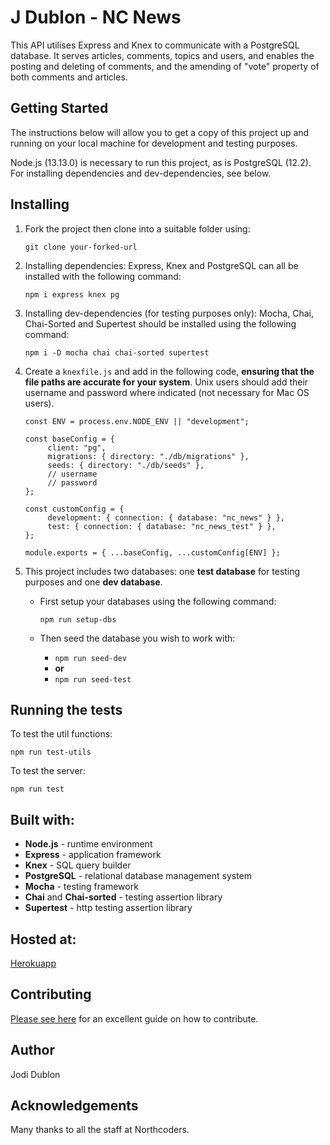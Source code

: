 # J Dublon - NC News

This API utilises Express and Knex to communicate with a PostgreSQL database. It serves articles, comments, topics and users, and enables the posting and deleting of comments, and the amending of "vote" property of both comments and articles.

## Getting Started

The instructions below will allow you to get a copy of this project up and running on your local machine for development and testing purposes.

Node.js (13.13.0) is necessary to run this project, as is PostgreSQL (12.2). For installing dependencies and dev-dependencies, see below.

## Installing

1. Fork the project then clone into a suitable folder using:

   `git clone your-forked-url`

2. Installing dependencies: Express, Knex and PostgreSQL can all be installed with the following command:

   `npm i express knex pg`

3. Installing dev-dependencies (for testing purposes only): Mocha, Chai, Chai-Sorted and Supertest should be installed using the following command:

   `npm i -D mocha chai chai-sorted supertest`

4. Create a `knexfile.js` and add in the following code, **ensuring that the file paths are accurate for your system**. Unix users should add their username and password where indicated (not necessary for Mac OS users).

   ```
   const ENV = process.env.NODE_ENV || "development";

   const baseConfig = {
        client: "pg",
        migrations: { directory: "./db/migrations" },
        seeds: { directory: "./db/seeds" },
        // username
        // password
   };

   const customConfig = {
        development: { connection: { database: "nc_news" } },
        test: { connection: { database: "nc_news_test" } },
   };

   module.exports = { ...baseConfig, ...customConfig[ENV] };
   ```

5. This project includes two databases: one **test database** for testing purposes and one **dev database**.

   - First setup your databases using the following command:

     `npm run setup-dbs`

   - Then seed the database you wish to work with:

     - `npm run seed-dev`
     - **or**
     - `npm run seed-test`

## Running the tests

To test the util functions:

`npm run test-utils`

To test the server:

`npm run test`

## Built with:

- **Node.js** - runtime environment
- **Express** - application framework
- **Knex** - SQL query builder
- **PostgreSQL** - relational database management system
- **Mocha** - testing framework
- **Chai** and **Chai-sorted** - testing assertion library
- **Supertest** - http testing assertion library

## Hosted at:

[Herokuapp](https://j-dublon-nc-news.herokuapp.com/)

## Contributing

[Please see here](https://gist.github.com/PurpleBooth/b24679402957c63ec426) for an excellent guide on how to contribute.

## Author

Jodi Dublon

## Acknowledgements

Many thanks to all the staff at Northcoders.
